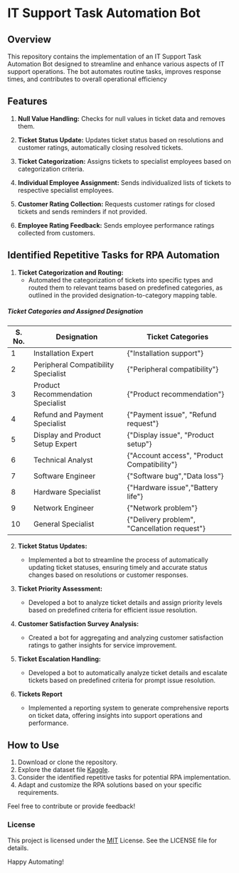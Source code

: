 # IT Support Task Automation Bot 

## Overview

This repository contains the implementation of an IT Support Task Automation Bot designed to streamline and enhance various aspects of IT support operations. The bot automates routine tasks, improves response times, and contributes to overall operational efficiency

## Features
1. **Null Value Handling:** Checks for null values in ticket data and removes them.

2. **Ticket Status Update:** Updates ticket status based on resolutions and customer ratings, automatically closing resolved tickets.

3. **Ticket Categorization:** Assigns tickets to specialist employees based on categorization criteria.

4. **Individual Employee Assignment:** Sends individualized lists of tickets to respective specialist employees.

5. **Customer Rating Collection:** Requests customer ratings for closed tickets and sends reminders if not provided.

6. **Employee Rating Feedback:** Sends employee performance ratings collected from customers.

## Identified Repetitive Tasks for RPA Automation

1. **Ticket Categorization and Routing:**
    - Automated the categorization of tickets into specific types and routed them to relevant teams based on predefined categories, as outlined in the provided designation-to-category mapping table.

##### Ticket Categories and Assigned Designation


| S. No. | Designation                          | Ticket Categories                                       |
|--------|--------------------------------------|---------------------------------------------------------|
| 1      | Installation Expert                  | {"Installation support"}                                |
| 2      | Peripheral Compatibility Specialist | {"Peripheral compatibility"}                           |
| 3      | Product Recommendation Specialist    | {"Product recommendation"}                              |
| 4      | Refund and Payment Specialist        | {"Payment issue", "Refund request"}     |
| 5      | Display and Product Setup Expert     | {"Display issue", "Product setup"}                      |
| 6      | Technical Analyst                    | {"Account access", "Product Compatibility"}             |
| 7      | Software Engineer                    | {"Software bug","Data loss"}                       |
| 8      | Hardware Specialist                  | {"Hardware issue","Battery life"}          |
| 9      | Network Engineer                      | {"Network problem"}                                     |
| 10     | General Specialist                   | {"Delivery problem", "Cancellation request"}            |

2. **Ticket Status Updates:**
   - Implemented a bot to streamline the process of automatically updating ticket statuses, ensuring timely and accurate status changes based on resolutions or customer responses.

3. **Ticket Priority Assessment:**
   - Developed a bot to analyze ticket details and assign priority levels based on predefined criteria for efficient issue resolution.

4. **Customer Satisfaction Survey Analysis:**
   - Created a bot for aggregating and analyzing customer satisfaction ratings to gather insights for service improvement.

5. **Ticket Escalation Handling:**
   - Developed a bot to automatically analyze ticket details and escalate tickets based on predefined criteria for prompt issue resolution.

6. **Tickets Report**
   - Implemented a reporting system to generate comprehensive reports on ticket data, offering insights into support operations and performance.

## How to Use

1. Download or clone the repository.
2. Explore the dataset file [Kaggle](https://www.kaggle.com/datasets/suraj520/customer-support-ticket-dataset).
3. Consider the identified repetitive tasks for potential RPA implementation.
4. Adapt and customize the RPA solutions based on your specific requirements.

Feel free to contribute or provide feedback!

### License
This project is licensed under the [MIT](https://opensource.org/license/mit/) License. See the LICENSE file for details.

Happy Automating!